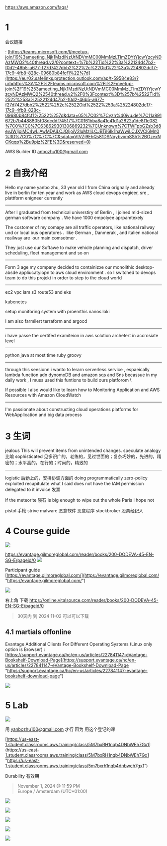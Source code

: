 
https://aws.amazon.com/faqs/

# 1 

会议链接

: [https://teams.microsoft.com/l/meetup-join/19%3ameeting_Njk1MzdiNzUtNDVmMC00MmMzLTlmZDYtYjcwYzcyNDAzMWQ2%40thread.v2/0?context=%7b%22Tid%22%3a%22124d47b2-f0d2-46b5-a677-f27d7427dbb2%22%2c%22Oid%22%3a%224802dc17-17c9-4fb8-828c-09680b84fcf1%22%7d](https://eur02.safelinks.protection.outlook.com/ap/t-59584e83/?url=https%3A%2F%2Fteams.microsoft.com%2Fl%2Fmeetup-join%2F19%253ameeting_Njk1MzdiNzUtNDVmMC00MmMzLTlmZDYtYjcwYzcyNDAzMWQ2%2540thread.v2%2F0%3Fcontext%3D%257b%2522Tid%2522%253a%2522124d47b2-f0d2-46b5-a677-f27d7427dbb2%2522%252c%2522Oid%2522%253a%25224802dc17-17c9-4fb8-828c-09680b84fcf1%2522%257d&data=05%7C02%7Cyzh%40ivu.de%7C11a891672b7b4488805f08dcddf74517%7C0161bba8a41c41d1a2822a1de8f1e082%7C0%7C0%7C638629301306869232%7CUnknown%7CTWFpbGZsb3d8eyJWIjoiMC4wLjAwMDAiLCJQIjoiV2luMzIiLCJBTiI6Ik1haWwiLCJXVCI6Mn0%3D%7C0%7C%7C%7C&sdata=VtVZj9EhQs81DSNqybvxmSSh%2BOzexNCKqqp%2Bu9pjz%2FE%3D&reserved=0)


AWS Builder ID 
anbozhu100@gmail.com


# 2 自我介绍 


Hello
my name yanbo zhu, 33 year old 
I from China orignally  and already live in berlin   for ten year  and work as AWS cloud devops engieer, sre ,  plattform enigneer  currently 

---
After I graduated from technical universtiry of Berlin  , I joined mid-sized german software company . We have  1000 empolyee aprpamtexely 

The costomer of my comapy are all traffic operators, like national railway und or local bus operatores .  like German , Danmerak , and italien national reailway are  our main comsotmer . 

They just use our Softawe to make vehicle planning and dispatch, driver scheduling, fleet management and so on

---

Form 3 age my company decided to containizxe our monolithic desktop-absde appliucatyiopn to aws cloud environment .  so I switched to devops team to do this projekt in order to step to the cloud world 


---

ec2 vpc  iam  s3 route53  and eks

kubenetes 

setup moniforing system with proemthis nanos loki 

I am also farmilert terraform and argocd  

---

i have passe the   certifed examiteion in aws solution archetert  in accrosiate level 

---

python java at most time 
ruby groovy 

---- 

through this seesionn i wanto to lerarn serverless service , espaeically lambda funciton adn dynomoDB  and amazon sqs and Sns  becassue in my daily work , I muss used this funtions to build ours platforom \

If possible I also would like to learn how to Monitoring Application and AWS Resources with Amazon CloudWatch

---

I'm passionate about constructing cloud operations platforms for WebApplication and  big data process  


# 3 生词 

jealous
This will prevent items from unintended changes.
speculate
analogy 比喻 
sophisticated 见多识广的，老练的，见过世面的；复杂巧妙的，先进的，精密的；水平高的，在行的；时尚的，精致的

---


logistic  后勤上的，安排协调方面的
doing programmatically 
zero-policy exploited
recapitulate what I said
does not have the IAM permission delegated to it
invoice  发票

If the meteorite 陨石 is big enough to wipe out the whole Paris I hope not

pistol  手枪
strive
malware  恶意软件 恶意程序 
stockbroker 股票经纪人

# 4 Course guide 


![](image/Pasted%20image%2020241002093732.png)

https://evantage.gilmoreglobal.com/reader/books/200-DODEVA-45-EN-SG-E/pageid/0
![](image/Pasted%20image%2020241003091258.png)


Participant guide  
[https://evantage.gilmoreglobal.com/](https://evantage.gilmoreglobal.com/ "https://evantage.gilmoreglobal.com/")

![](image/Pasted%20image%2020241002095646.png)

右上角 下载 
https://online.vitalsource.com/reader/books/200-DODEVA-45-EN-SG-E/pageid/0

> 30天内 到 2024 11-02 可以可以下载 

## 4.1 martials offonline
Evantage Additional Clients For Different Operating Systems (Linux only option is Browser) :  
[https://support.evantage.ca/hc/en-us/articles/227841147-eVantage-Bookshelf-Download-Page](https://support.evantage.ca/hc/en-us/articles/227841147-eVantage-Bookshelf-Download-Page "https://support.evantage.ca/hc/en-us/articles/227841147-evantage-bookshelf-download-page")

![](image/Pasted%20image%2020241002095816.png)


# 5 Lab

![](image/Pasted%20image%2020241002094152.png)


用 yanbozhu100@gmail.com 才行    因为 用这个登记的课 

[https://us-east-1.student.classrooms.aws.training/class/5M7bxRH1nqb4DNbWEh7Gx1](https://us-east-1.student.classrooms.aws.training/class/5M7bxRH1nqb4DNbWEh7Gx1 "https://us-east-1.student.classrooms.aws.training/class/5m7bxrh1nqb4dnbweh7gx1")

Durability 有效期 
> November 1, 2024 @ 11:59 PM  
Europe / Amsterdam (UTC+01:00)


![](image/Pasted%20image%2020241002103019.png)

![](image/Pasted%20image%2020241002103041.png)


![](image/Pasted%20image%2020241002103031.png)

![](image/Pasted%20image%2020241002103052.png)


![](image/Pasted%20image%2020241002103104.png)


